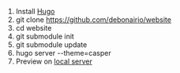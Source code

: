 1. Install [Hugo](https://github.com/spf13/hugo/releases)
2. git clone https://github.com/debonairio/website
3. cd website
4. git submodule init
5. git submodule update
6. hugo server --theme=casper
7. Preview on [local server](http://127.0.0.1:1313/)
